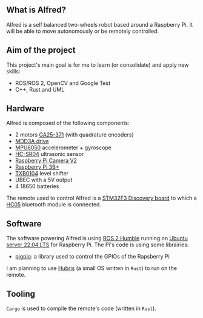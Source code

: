 ## What is Alfred?
Alfred is a self balanced two-wheels robot based around a Raspberry Pi. It will be able to move autonomously or be remotely controlled.

## Aim of the project
This project's main goal is for me to learn (or consolidate) and apply new skills:
- ROS/ROS 2, OpenCV and Google Test
- C++, Rust and UML

## Hardware
Alfred is composed of the following components:
- 2 motors [GA25-371](https://www.seeedstudio.com/JGA25-371-Geared-Motor-with-Encoder-p-4125.html) (with quadrature encoders)
- [MDD3A drive](https://gitlab.com/arnixroboticslab/alfred/-/blob/master/Datasheets/mdd3a.pdf)
- [MPU6050](https://gitlab.com/arnixroboticslab/alfred/-/blob/master/Datasheets/MPU-6000-Datasheet1.pdf) accelerometer + gyroscope
- [HC-SR04](https://gitlab.com/arnixroboticslab/alfred/-/blob/master/Datasheets/HCSR04.pdf) ultrasonic sensor
- [Raspberry Pi Camera V2](https://www.raspberrypi.com/products/camera-module-v2/)
- [Raspberry Pi 3B+](https://www.raspberrypi.com/products/raspberry-pi-3-model-b-plus/)
- [TXB0104](https://gitlab.com/arnixroboticslab/alfred/-/blob/master/Datasheets/txb0104.pdf) level shifter
- UBEC with a 5V output
- 4 18650 batteries

The remote used to control Alfred is a [STM32F3 Discovery board](https://gitlab.com/arnixroboticslab/alfred/-/blob/master/Datasheets/STM32F3_Disc_manual.pdf) to which a [HC05](https://gitlab.com/arnixroboticslab/alfred/-/blob/master/Datasheets/HC05_DS.pdf) bluetooth module is connected.

## Software
The software powering Alfred is using [ROS 2 Humble](https://docs.ros.org/en/humble/index.html) running on [Ubuntu server 22.04 LTS](https://ubuntu.com/download/raspberry-pi) for Raspberry Pi.
The Pi's code is using some librairies:
- [pigpio](http://abyz.me.uk/rpi/pigpio/index.html): a library used to control the GPIOs of the Rapsberry Pi

I am planning to use [Hubris](https://oxidecomputer.github.io/hubris/) (a small OS written in `Rust`) to run on the remote.

## Tooling
`Cargo` is used to compile the remote's code (written in `Rust`).
